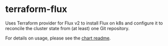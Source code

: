 # terraform-flux
Uses Terraform provider for Flux v2 to install Flux on k8s and configure it to reconcile the cluster state from (at least) one Git repository.

For details on usage, please see the [chart readme](https://gitlab.bindg.com/gb43580/terraform-flux/modules/flux).